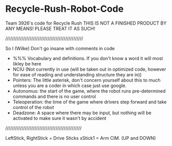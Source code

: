 # Recycle-Rush-Robot-Code
Team 3926's code for Recycle Rush
THIS IS NOT A FINISHED PRODUCT BY ANY MEANS! PLEASE TREAT IT AS SUCH!

////////////////////////////////////////////////

So I (Wilke) Don't go insane with comments in code

- %%% Vocabulary and definitions. If you don't know a word it will most likley be here
- NCIU (Not currently in use (will be taken out in optimized code, however for ease of reading and understanding structure they are in))
- Pointers: The little asterisk, don't concern yourself about this to much unless you are a coder in which case just use google.
- Autonomus: the start of the game, where the robot runs pre-determined commands and there is no user control
- Teleoperation: the time of the game where drivers step forward and take control of the robot
- Deadzone: A space where there may be input, but nothing will be activated to make sure it wasn't by accident

///////////////////////////////////////////////

LeftStick, RightStick = Drive Sticks
xStick1 = Arm CIM. (UP and DOWN)
